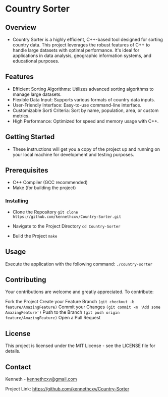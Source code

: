 # Country Sorter
## Overview
- Country Sorter is a highly efficient, C++-based tool designed for sorting country data. This project leverages the robust features of C++ to handle large datasets with optimal performance. It's ideal for applications in data analysis, geographic information systems, and educational purposes.

## Features
- Efficient Sorting Algorithms: Utilizes advanced sorting algorithms to manage large datasets.
- Flexible Data Input: Supports various formats of country data inputs.
- User-Friendly Interface: Easy-to-use command-line interface.
- Customizable Sorti Criteria: Sort by name, population, area, or custom metrics.
- High Performance: Optimized for speed and memory usage with C++.

## Getting Started
- These instructions will get you a copy of the project up and running on your local machine for development and testing purposes.

## Prerequisites
- C++ Compiler (GCC recommended)
- Make (for building the project)

### Installing
- Clone the Repository
  ```git clone https://github.com/kennethcxv/Country-Sorter.git```

- Navigate to the Project Directory
  ``cd Country-Sorter``

- Build the Project
  ```make```

## Usage
Execute the application with the following command:
  ```./country-sorter```

## Contributing
Your contributions are welcome and greatly appreciated. To contribute:

Fork the Project
Create your Feature Branch ```(git checkout -b feature/AmazingFeature)```
Commit your Changes ```(git commit -m 'Add some AmazingFeature')```
Push to the Branch ```(git push origin feature/AmazingFeature)```
Open a Pull Request

## License
This project is licensed under the MIT License - see the LICENSE file for details.

## Contact
Kenneth - kennethcxv@gmail.com

Project Link: https://github.com/kennethcxv/Country-Sorter
